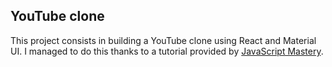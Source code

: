 ## YouTube clone

This project consists in building a YouTube clone using React and Material UI. I managed to do this thanks to a tutorial provided by [JavaScript Mastery](https://www.youtube.com/channel/UCmXmlB4-HJytD7wek0Uo97A).

